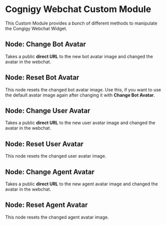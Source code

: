 # Cognigy Webchat Custom Module

This Custom Module provides a bunch of different methods to manipulate the Congigy Webchat Widget. 

## Node: Change Bot Avatar

Takes a public **direct URL** to the new bot avatar image and changed the avatar in the webchat. 


## Node: Reset Bot Avatar

This node resets the changed bot avatar image. Use this, if you want to use the default avatar image again after changing it with **Change Bot Avatar**.

## Node: Change User Avatar

Takes a public **direct URL** to the new user avatar image and changed the avatar in the webchat. 


## Node: Reset User Avatar

This node resets the changed user avatar image.
## Node: Change Agent Avatar

Takes a public **direct URL** to the new agent avatar image and changed the avatar in the webchat. 


## Node: Reset Agent Avatar

This node resets the changed agent avatar image.


